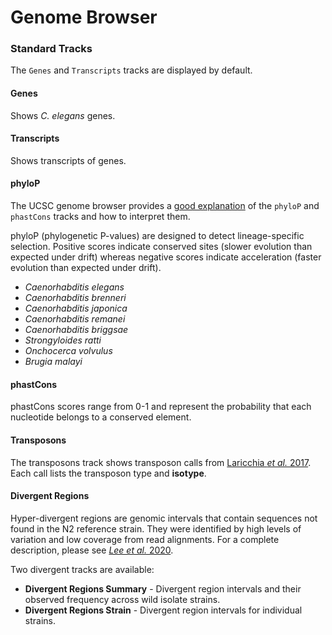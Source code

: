 # Genome Browser


<style>

.label {
  width: 80px;
  height: 18px;
  line-height: 12px;
  margin-bottom: 4px;
  display: inline-block;
}

.gt-3 {
    background-color: white;
    border: 1px dotted black;
    color: black;
}

.gt-0.PASS {
  background-color: rgba(194,194,214,1.0);
  border: 1px solid black;
  color: black;
}

.gt-2.PASS {
  background-color: rgba(0, 102, 255,1.0);
  border: 1px solid black;
  color: white;
}

.gt-0:not(.PASS) {
  background-color: rgba(194,194,214,0.25);
  border: 1px dotted black;
  color: black;
}

.gt-2:not(.PASS) {
  background-color: rgba(0, 102, 255,0.25);
  border: 1px dotted black;
  color: black;
}

.het {
  background-color: #ffff00;
  color: black;
}

.gt_set {
  border-right: 1px dotted #b3b3b3;
}

th {
  white-space: nowrap;
}

#variants {
  font-size: 12px;
}

</style>

<a name="standard-tracks"></a>
### Standard Tracks

The `Genes` and `Transcripts` tracks are displayed by default.

#### Genes 

Shows _C. elegans_ genes.

#### Transcripts

Shows transcripts of genes.

#### phyloP

The UCSC genome browser provides a [good explanation](https://genome.ucsc.edu/cgi-bin/hgTrackUi?db=hg19&g=cons46way) of the `phyloP` and `phastCons` tracks and how to interpret them.

phyloP (phylogenetic P-values) are designed to detect lineage-specific selection. Positive scores indicate conserved sites (slower evolution than expected under drift) whereas negative scores indicate acceleration (faster evolution than expected under drift).

* _Caenorhabditis elegans_
* _Caenorhabditis brenneri_
* _Caenorhabditis japonica_
* _Caenorhabditis remanei_
* _Caenorhabditis briggsae_
* _Strongyloides ratti_
* _Onchocerca volvulus_
* _Brugia malayi_

#### phastCons

phastCons scores range from 0-1 and represent the probability that each nucleotide belongs to a conserved element.

#### Transposons

The transposons track shows transposon calls from [Laricchia _et al._ 2017](https://andersenlab.org/publications/2017Laricchia.pdf). Each call lists the transposon type and __isotype__.

#### Divergent Regions

Hyper-divergent regions are genomic intervals that contain sequences not found in the N2 reference strain. They were identified by high levels of variation and low coverage from read alignments. For a complete description, please see [_Lee et al._ 2020](https://andersenlab.org/publications/2021LeeNatureEE.pdf).

Two divergent tracks are available:

* __Divergent Regions Summary__ - Divergent region intervals and their observed frequency across wild isolate strains.
* __Divergent Regions Strain__ - Divergent region intervals for individual strains.
